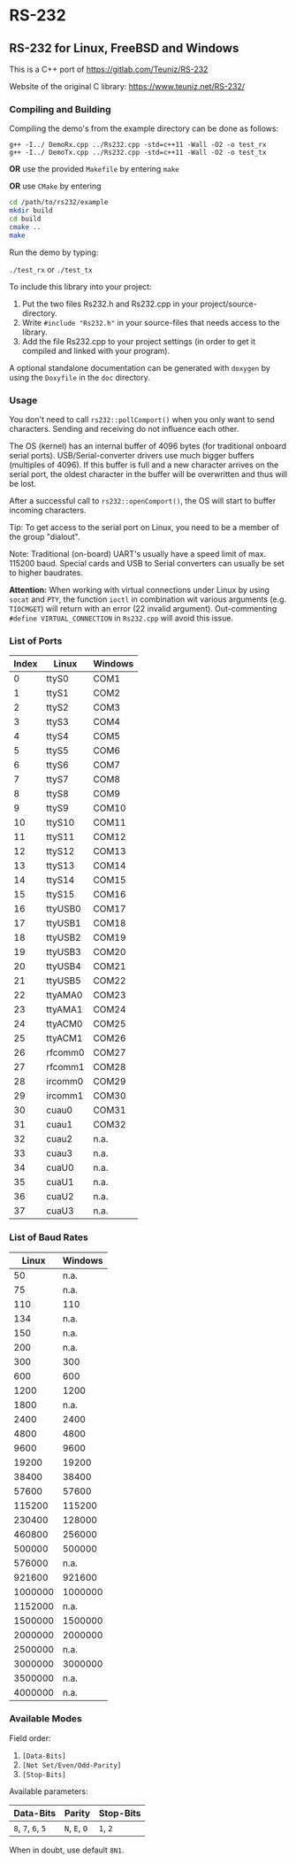 # RS-232

## RS-232 for Linux, FreeBSD and Windows

This is a C++ port of https://gitlab.com/Teuniz/RS-232

Website of the original C library: https://www.teuniz.net/RS-232/

### Compiling and Building

Compiling the demo's from the example directory can be done as follows:

```
g++ -I../ DemoRx.cpp ../Rs232.cpp -std=c++11 -Wall -O2 -o test_rx
g++ -I../ DemoTx.cpp ../Rs232.cpp -std=c++11 -Wall -O2 -o test_tx
```

**OR** use the provided `Makefile` by entering `make`

**OR** use `CMake` by entering
```bash
cd /path/to/rs232/example
mkdir build
cd build
cmake ..
make
```

Run the demo by typing:

`./test_rx` or `./test_tx`


To include this library into your project:

1. Put the two files Rs232.h and Rs232.cpp in your project/source-directory.
2. Write `#include "Rs232.h"` in your source-files that needs access to the library.
3. Add the file Rs232.cpp to your project settings (in order to get it compiled and linked with
   your program).

A optional standalone documentation can be generated with `doxygen` by using the `Doxyfile` in the 
`doc` directory.


### Usage

You don't need to call `rs232::pollComport()` when you only want to send characters. Sending and 
receiving do not influence each other.

The OS (kernel) has an internal buffer of 4096 bytes (for traditional onboard serial ports).
USB/Serial-converter drivers use much bigger buffers (multiples of 4096). If this buffer is full 
and a new character arrives on the serial port, the oldest character in the buffer will be 
overwritten and thus will be lost.

After a successful call to `rs232::openComport()`, the OS will start to buffer incoming 
characters.

Tip: To get access to the serial port on Linux, you need to be a member of the group "dialout".

Note: Traditional (on-board) UART's usually have a speed limit of max. 115200 baud. 
Special cards and USB to Serial converters can usually be set to higher baudrates.

**Attention:** When working with virtual connections under Linux by using `socat` and `PTY`, the 
function `ioctl` in combination wit various arguments (e.g. `TIOCMGET`) will return with an error 
(22 invalid argument). Out-commenting `#define VIRTUAL_CONNECTION` in `Rs232.cpp` will avoid this 
issue.

### List of Ports

Index | Linux    | Windows
------|----------|--------
   0  | ttyS0    | COM1
   1  | ttyS1    | COM2
   2  | ttyS2    | COM3
   3  | ttyS3    | COM4
   4  | ttyS4    | COM5
   5  | ttyS5    | COM6
   6  | ttyS6    | COM7
   7  | ttyS7    | COM8
   8  | ttyS8    | COM9
   9  | ttyS9    | COM10
  10  | ttyS10   | COM11
  11  | ttyS11   | COM12
  12  | ttyS12   | COM13
  13  | ttyS13   | COM14
  14  | ttyS14   | COM15
  15  | ttyS15   | COM16
  16  | ttyUSB0  | COM17
  17  | ttyUSB1  | COM18
  18  | ttyUSB2  | COM19
  19  | ttyUSB3  | COM20
  20  | ttyUSB4  | COM21
  21  | ttyUSB5  | COM22
  22  | ttyAMA0  | COM23
  23  | ttyAMA1  | COM24
  24  | ttyACM0  | COM25
  25  | ttyACM1  | COM26
  26  | rfcomm0  | COM27
  27  | rfcomm1  | COM28
  28  | ircomm0  | COM29
  29  | ircomm1  | COM30
  30  | cuau0    | COM31
  31  | cuau1    | COM32
  32  | cuau2    | n.a.
  33  | cuau3    | n.a.
  34  | cuaU0    | n.a.
  35  | cuaU1    | n.a.
  36  | cuaU2    | n.a.
  37  | cuaU3    | n.a.

### List of Baud Rates

Linux    | Windows
---------|--------
50       | n.a.
75       | n.a.
110      | 110
134      | n.a.
150      | n.a.
200      | n.a.
300      | 300
600      | 600
1200     | 1200
1800     | n.a.
2400     | 2400
4800     | 4800
9600     | 9600
19200    | 19200
38400    | 38400
57600    | 57600
115200   | 115200
230400   | 128000
460800   | 256000
500000   | 500000
576000   | n.a.
921600   | 921600
1000000  | 1000000
1152000  | n.a.
1500000  | 1500000
2000000  | 2000000
2500000  | n.a.
3000000  | 3000000
3500000  | n.a.
4000000  | n.a.

### Available Modes

Field order:  

1. `[Data-Bits]`
2. `[Not Set/Even/Odd-Parity]`
3. `[Stop-Bits]`

Available parameters:  

Data-Bits          | Parity        | Stop-Bits
-------------------|---------------|----------
`8`, `7`, `6`, `5` | `N`, `E`, `O` | `1`, `2`

When in doubt, use default `8N1`.

